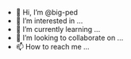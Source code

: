 - 👋 Hi, I’m @big-ped
- 👀 I’m interested in ...
- 🌱 I’m currently learning ...
- 💞️ I’m looking to collaborate on ...
- 📫 How to reach me ...

<!---
big-ped/big-ped is a ✨ special ✨ repository because its `README.md` (this file) appears on your GitHub profile.
You can click the Preview link to take a look at your changes.
--->
